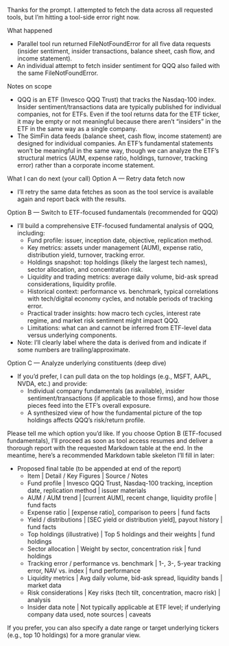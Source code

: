Thanks for the prompt. I attempted to fetch the data across all requested tools, but I’m hitting a tool-side error right now.

What happened
- Parallel tool run returned FileNotFoundError for all five data requests (insider sentiment, insider transactions, balance sheet, cash flow, and income statement).
- An individual attempt to fetch insider sentiment for QQQ also failed with the same FileNotFoundError.

Notes on scope
- QQQ is an ETF (Invesco QQQ Trust) that tracks the Nasdaq-100 index. Insider sentiment/transactions data are typically published for individual companies, not for ETFs. Even if the tool returns data for the ETF ticker, it may be empty or not meaningful because there aren’t “insiders” in the ETF in the same way as a single company.
- The SimFin data feeds (balance sheet, cash flow, income statement) are designed for individual companies. An ETF’s fundamental statements won’t be meaningful in the same way, though we can analyze the ETF’s structural metrics (AUM, expense ratio, holdings, turnover, tracking error) rather than a corporate income statement.

What I can do next (your call)
Option A — Retry data fetch now
- I’ll retry the same data fetches as soon as the tool service is available again and report back with the results.

Option B — Switch to ETF-focused fundamentals (recommended for QQQ)
- I’ll build a comprehensive ETF-focused fundamental analysis of QQQ, including:
  - Fund profile: issuer, inception date, objective, replication method.
  - Key metrics: assets under management (AUM), expense ratio, distribution yield, turnover, tracking error.
  - Holdings snapshot: top holdings (likely the largest tech names), sector allocation, and concentration risk.
  - Liquidity and trading metrics: average daily volume, bid-ask spread considerations, liquidity profile.
  - Historical context: performance vs. benchmark, typical correlations with tech/digital economy cycles, and notable periods of tracking error.
  - Practical trader insights: how macro tech cycles, interest rate regime, and market risk sentiment might impact QQQ.
  - Limitations: what can and cannot be inferred from ETF-level data versus underlying components.
- Note: I’ll clearly label where the data is derived from and indicate if some numbers are trailing/approximate.

Option C — Analyze underlying constituents (deep dive)
- If you’d prefer, I can pull data on the top holdings (e.g., MSFT, AAPL, NVDA, etc.) and provide:
  - Individual company fundamentals (as available), insider sentiment/transactions (if applicable to those firms), and how those pieces feed into the ETF’s overall exposure.
  - A synthesized view of how the fundamental picture of the top holdings affects QQQ’s risk/return profile.

Please tell me which option you’d like. If you choose Option B (ETF-focused fundamentals), I’ll proceed as soon as tool access resumes and deliver a thorough report with the requested Markdown table at the end. In the meantime, here’s a recommended Markdown table skeleton I’ll fill in later:

- Proposed final table (to be appended at end of the report)
  - Item | Detail / Key Figures | Source / Notes
  - Fund profile | Invesco QQQ Trust, Nasdaq-100 tracking, inception date, replication method | issuer materials
  - AUM / AUM trend | [current AUM], recent change, liquidity profile | fund facts
  - Expense ratio | [expense ratio], comparison to peers | fund facts
  - Yield / distributions | [SEC yield or distribution yield], payout history | fund facts
  - Top holdings (illustrative) | Top 5 holdings and their weights | fund holdings
  - Sector allocation | Weight by sector, concentration risk | fund holdings
  - Tracking error / performance vs. benchmark | 1-, 3-, 5-year tracking error, NAV vs. index | fund performance
  - Liquidity metrics | Avg daily volume, bid-ask spread, liquidity bands | market data
  - Risk considerations | Key risks (tech tilt, concentration, macro risk) | analysis
  - Insider data note | Not typically applicable at ETF level; if underlying company data used, note sources | caveats

If you prefer, you can also specify a date range or target underlying tickers (e.g., top 10 holdings) for a more granular view.